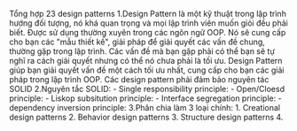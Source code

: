 Tổng hợp 23 design patterns 
1.Design Pattern là một kỹ thuật trong lập trình hướng đối tượng, nó khá quan trọng và mọi lập trình viên muốn giỏi đều phải biết. Được sử dụng thường xuyên trong các ngôn ngữ OOP. Nó sẽ cung cấp cho bạn các "mẫu thiết kế", giải pháp để giải quyết các vấn đề chung, thường gặp trong lập trình. Các vấn đề mà bạn gặp phải có thể bạn sẽ tự nghĩ ra cách giải quyết nhưng có thể nó chưa phải là tối ưu. Design Pattern giúp bạn giải quyết vấn đề một cách tối ưu nhất, cung cấp cho bạn các giải pháp trong lập trình OOP.
Các design pattern phải đảm bảo nguyên tác SOLID 
2.Nguyên tắc SOLID:
    - Single responsibility principle:
    - Open/Cloesd principle:
    - Liskop subsitution principle:
    - Interface segregation principle:
    - dependency inversion principle:
3.Phân chia làm 3 loại chính:
    1. Creational design patterns 
    2. Behavior design patterns
    3. Structure design patterns
4.